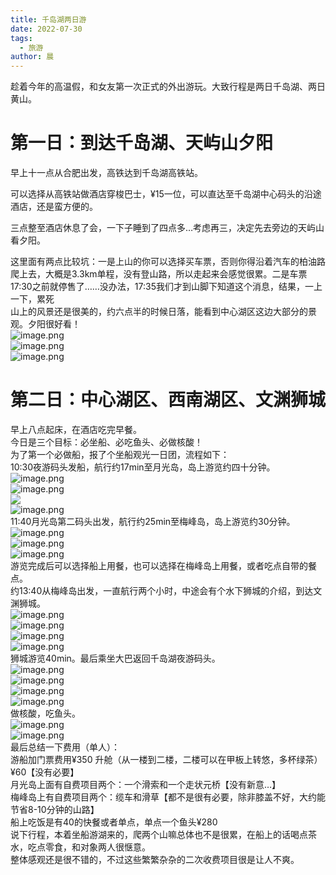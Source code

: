 ```yaml
---
title: 千岛湖两日游
date: 2022-07-30
tags:
  - 旅游
author: 晨
---
```

  
趁着今年的高温假，和女友第一次正式的外出游玩。大致行程是两日千岛湖、两日黄山。  
# 第一日：到达千岛湖、天屿山夕阳  
  
早上十一点从合肥出发，高铁达到千岛湖高铁站。    

可以选择从高铁站做酒店穿梭巴士，¥15一位，可以直达至千岛湖中心码头的沿途酒店，还是蛮方便的。    

三点整至酒店休息了会，一下子睡到了四点多…考虑再三，决定先去旁边的天屿山看夕阳。    

这里面有两点比较坑：一是上山的你可以选择买车票，否则你得沿着汽车的柏油路爬上去，大概是3.3km单程，没有登山路，所以走起来会感觉很累。二是车票17:30之前就停售了……没办法，17:35我们才到山脚下知道这个消息，结果，一上一下，累死  
山上的风景还是很美的，约六点半的时候日落，能看到中心湖区这边大部分的景观。夕阳很好看！  
![image.png](https://cdn.jsdelivr.net/gh/Ygria/Pictures@main/20240417215435.png)  
![image.png](https://cdn.jsdelivr.net/gh/Ygria/Pictures@main/20240417215440.png)  
![image.png](https://cdn.jsdelivr.net/gh/Ygria/Pictures@main/20240417215444.png)  
# 第二日：中心湖区、西南湖区、文渊狮城  
早上八点起床，在酒店吃完早餐。    
今日是三个目标：必坐船、必吃鱼头、必做核酸！    
为了第一个必做船，报了个坐船观光一日团，流程如下：    
10:30夜游码头发船，航行约17min至月光岛，岛上游览约四十分钟。  
![image.png](https://cdn.jsdelivr.net/gh/Ygria/Pictures@main/20240417215505.png)  
![image.png](https://cdn.jsdelivr.net/gh/Ygria/Pictures@main/20240417215525.png)  
![](https://cdn.jsdelivr.net/gh/Ygria/Pictures@main/20240417215520.png)  
![image.png](https://cdn.jsdelivr.net/gh/Ygria/Pictures@main/20240417215632.png)  
11:40月光岛第二码头出发，航行约25min至梅峰岛，岛上游览约30分钟。  
![image.png](https://cdn.jsdelivr.net/gh/Ygria/Pictures@main/20240417215646.png)  
![image.png](https://cdn.jsdelivr.net/gh/Ygria/Pictures@main/20240417215654.png)  
![image.png](https://cdn.jsdelivr.net/gh/Ygria/Pictures@main/20240417215701.png)  
游览完成后可以选择船上用餐，也可以选择在梅峰岛上用餐，或者吃点自带的餐点。    
约13:40从梅峰岛出发，一直航行两个小时，中途会有个水下狮城的介绍，到达文渊狮城。  
![image.png](https://cdn.jsdelivr.net/gh/Ygria/Pictures@main/20240417215714.png)  
![image.png](https://cdn.jsdelivr.net/gh/Ygria/Pictures@main/20240417215720.png)  
![image.png](https://cdn.jsdelivr.net/gh/Ygria/Pictures@main/20240417215726.png)  
![image.png](https://cdn.jsdelivr.net/gh/Ygria/Pictures@main/20240417215737.png)  
狮城游览40min。最后乘坐大巴返回千岛湖夜游码头。  
![image.png](https://cdn.jsdelivr.net/gh/Ygria/Pictures@main/20240417215753.png)  
![image.png](https://cdn.jsdelivr.net/gh/Ygria/Pictures@main/20240417215804.png)  
![image.png](https://cdn.jsdelivr.net/gh/Ygria/Pictures@main/20240417215808.png)  
![image.png](https://cdn.jsdelivr.net/gh/Ygria/Pictures@main/20240417215812.png)  
做核酸，吃鱼头。  
![image.png](https://cdn.jsdelivr.net/gh/Ygria/Pictures@main/20240417215822.png)  
![image.png](https://cdn.jsdelivr.net/gh/Ygria/Pictures@main/20240417215832.png)  
最后总结一下费用（单人）：    
游船加门票费用¥350  升舱（从一楼到二楼，二楼可以在甲板上转悠，多杯绿茶）¥60【没有必要】    
月光岛上面有自费项目两个：一个滑索和一个走状元桥【没有新意…】    
梅峰岛上有自费项目两个：缆车和滑草【都不是很有必要，除非膝盖不好，大约能节省8-10分钟的山路】    
船上吃饭是有40的快餐或者单点，单点一个鱼头¥280    
说下行程，本着坐船游湖来的，爬两个山嘛总体也不是很累，在船上的话喝点茶水，吃点零食，和对象两人很惬意。    
整体感观还是很不错的，不过这些繁繁杂杂的二次收费项目很是让人不爽。
